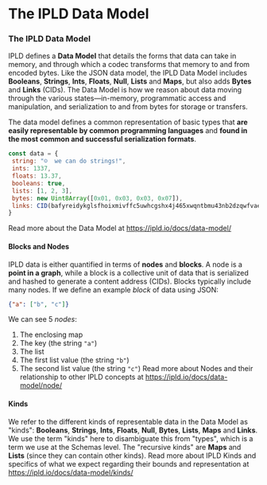 # The IPLD Data Model

### The IPLD Data Model

IPLD defines a **Data Model** that details the forms that data can take in memory, and through which a codec transforms that memory to and from encoded bytes. Like the JSON data model, the IPLD Data Model includes **Booleans**, **Strings**, **Ints**, **Floats**, **Null**, **Lists** and **Maps**, but also adds **Bytes** and **Links** (CIDs). The Data Model is how we reason about data moving through the various states—in-memory, programmatic access and manipulation, and serialization to and from bytes for storage or transfers.

The data model defines a common representation of basic types that **are easily representable by common programming languages** and **found in the most common and successful serialization formats**.

```js
const data = {
 string: "☺️  we can do strings!",
 ints: 1337,
 floats: 13.37,
 booleans: true,
 lists: [1, 2, 3],
 bytes: new Uint8Array([0x01, 0x03, 0x03, 0x07]),
 links: CID(bafyreidykglsfhoixmivffc5uwhcgshx4j465xwqntbmu43nb2dzqwfvae)
}
```

Read more about the Data Model at https://ipld.io/docs/data-model/

#### Blocks and Nodes

IPLD data is either quantified in terms of **nodes** and **blocks**. A node is a **point in a graph**, while a block is a collective unit of data that is serialized and hashed to generate a content address (CIDs). Blocks typically include many nodes. If we define an example _block_ of data using JSON:

```json
{"a": ["b", "c"]}
```

We can see 5 _nodes_:

1. The enclosing map
2. The key (the string `"a"`)
3. The list
4. The first list value (the string `"b"`)
5. The second list value (the string `"c"`) Read more about Nodes and their relationship to other IPLD concepts at https://ipld.io/docs/data-model/node/

#### Kinds

We refer to the different kinds of representable data in the Data Model as "kinds": **Booleans**, **Strings**, **Ints**, **Floats**, **Null**, **Bytes**, **Lists**, **Maps** and **Links**. We use the term "kinds" here to disambiguate this from "types", which is a term we use at the Schemas level. The "recursive kinds" are **Maps** and **Lists** (since they can contain other kinds). Read more about IPLD Kinds and specifics of what we expect regarding their bounds and representation at https://ipld.io/docs/data-model/kinds/
